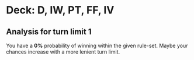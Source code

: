 # Deck: D, IW, PT, FF, IV
## Analysis for turn limit 1
You have a **0%** probability of winning within the given rule-set. Maybe your chances increase with a more lenient turn limit.